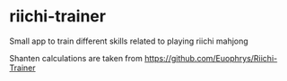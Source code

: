 # riichi-trainer
Small app to train different skills related to playing riichi mahjong

Shanten calculations are taken from https://github.com/Euophrys/Riichi-Trainer
